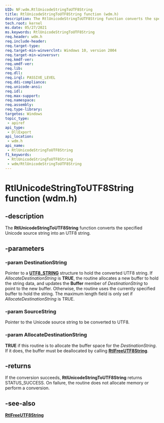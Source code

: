 ```yaml
---
UID: NF:wdm.RtlUnicodeStringToUTF8String
title: RtlUnicodeStringToUTF8String function (wdm.h)
description: The RtlUnicodeStringToUTF8String function converts the specified Unicode source string into an UTF8 string.
tech.root: kernel
ms.date: 05/27/2021
ms.keywords: RtlUnicodeStringToUTF8String
req.header: wdm.h
req.include-header: 
req.target-type: 
req.target-min-winverclnt: Windows 10, version 2004
req.target-min-winversvr: 
req.kmdf-ver: 
req.umdf-ver: 
req.lib: 
req.dll: 
req.irql: PASSIVE_LEVEL
req.ddi-compliance: 
req.unicode-ansi: 
req.idl: 
req.max-support: 
req.namespace: 
req.assembly: 
req.type-library: 
targetos: Windows
topic_type:
 - apiref
api_type:
 - DllExport
api_location:
 - wdm.h
api_name:
 - RtlUnicodeStringToUTF8String
f1_keywords:
 - RtlUnicodeStringToUTF8String
 - wdm/RtlUnicodeStringToUTF8String
---
```


# RtlUnicodeStringToUTF8String function (wdm.h)

## -description

The **RtlUnicodeStringToUTF8String** function converts the specified Unicode source string into an UTF8 string.

## -parameters

### -param DestinationString

Pointer to a [**UTF8_STRING**](/windows/win32/api/ntdef/ns-ntdef-string) structure to hold the converted UTF8 string.  If *AllocateDestinationString* is **TRUE**, the routine allocates a new buffer to hold the string data, and updates the **Buffer** member of *DestinationString* to point to the new buffer. Otherwise, the routine uses the currently specified buffer to hold the string.  The maximum length field is only set if *AllocateDestinationString* is TRUE.

### -param SourceString

Pointer to the Unicode source string to be converted to UTF8.

### -param AllocateDestinationString

**TRUE** if this routine is to allocate the buffer space for the *DestinationString*. If it does, the buffer must be deallocated by calling [**RtlFreeUTF8String**](./nf-wdm-rtlfreeutf8string.md).

## -returns

If the conversion succeeds, **RtlUnicodeStringToUTF8String** returns STATUS_SUCCESS. On failure, the routine does not allocate memory or perform a conversion.

## -see-also

[**RtlFreeUTF8String**](./nf-wdm-rtlfreeutf8string.md)
